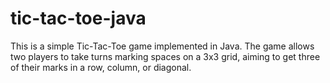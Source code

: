 # tic-tac-toe-java

This is a simple Tic-Tac-Toe game implemented in Java. The game allows two players to take turns marking spaces on a 3x3 grid, aiming to get three of their marks in a row, column, or diagonal.
